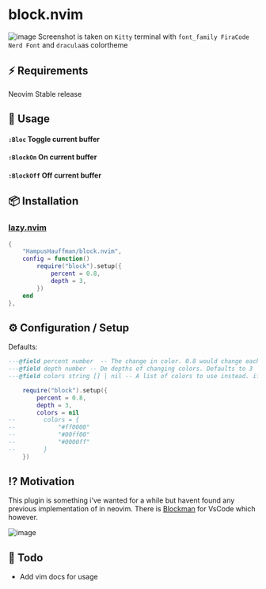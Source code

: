 # block.nvim 
![image](https://github.com/HampusHauffman/bionic.nvim/assets/3845743/8ebb44af-9a59-43f6-b80a-4ea24c452f1a)
Screenshot is taken on `Kitty` terminal with `font_family FiraCode Nerd Font` and `dracula`as colortheme
## ⚡️ Requirements
Neovim Stable release
## 🚀 Usage
#### `:Bloc` Toggle current buffer
#### `:BlockOn` On current buffer
#### `:BlockOff` Off current buffer

## 📦 Installation
### [lazy.nvim](https://github.com/folke/lazy.nvim)
```lua
{
    "HampusHauffman/block.nvim",
    config = function()
        require("block").setup({
            percent = 0.8,
            depth = 3,
        })
    end
},
```
## ⚙️ Configuration / Setup
Defaults: 
```lua
---@field percent number  -- The change in color. 0.8 would change each box to be 20% darker than the last and 1.2 would be 20% brighter
---@field depth number -- De depths of changing colors. Defaults to 3
---@field colors string [] | nil -- A list of colors to use instead. if this is not nil depth and percent are not used

    require("block").setup({
        percent = 0.8,
        depth = 3,
        colors = nil
--        colors = {
--            "#ff0000"
--            "#00ff00"
--            "#0000ff"
--        }
    })
```
## ⁉️ Motivation
This plugin is something i've wanted for a while but havent found any previous implementation of in neovim. 
There is [Blockman](https://marketplace.visualstudio.com/items?itemName=leodevbro.blockman) for VsCode which however.

![image](https://github.com/HampusHauffman/bionic.nvim/assets/3845743/ef7be9fe-c91c-4c01-bb61-2e0b261bdffb)

## 📝 Todo
* Add vim docs for usage
